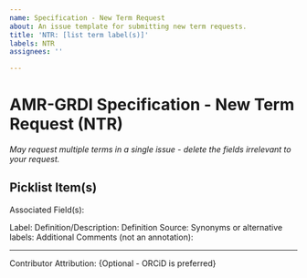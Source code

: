 ```yaml
---
name: Specification - New Term Request
about: An issue template for submitting new term requests.
title: 'NTR: [list term label(s)]'
labels: NTR
assignees: ''

---
```


# AMR-GRDI Specification - New Term Request (NTR)
_May request multiple terms in a single issue - delete the fields irrelevant to your request._

## Picklist Item(s)

Associated Field(s):

Label:
Definition/Description:
Definition Source:
Synonyms or alternative labels:
Additional Comments (not an annotation):

--- 
Contributor Attribution: {Optional - ORCiD is preferred}
